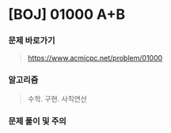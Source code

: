 # [BOJ] 01000 A+B

### 문제 바로가기

>  https://www.acmicpc.net/problem/01000

### 알고리즘

> 수학. 구현. 사칙연산

### 문제 풀이 및 주의
